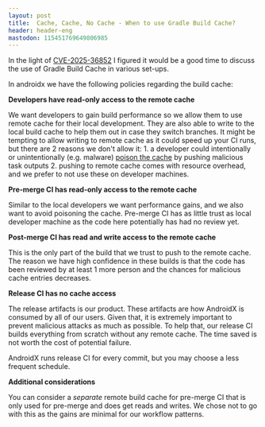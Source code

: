 ```yaml
---
layout: post
title:  Cache, Cache, No Cache - When to use Gradle Build Cache?
header: header-eng
mastodon: 115451769649806985
---
```


In the light of [CVE-2025-36852](https://nvd.nist.gov/vuln/detail/CVE-2025-36852) I figured it would be a good time to
discuss the use of Gradle Build Cache in various set-ups.

In androidx we have the following policies regarding the build cache:

**Developers have read-only access to the remote cache**

We want developers to gain build performance so we allow them to use remote cache for their local development. They are
also able to write to the local build cache to help them out in case they switch branches. It might be tempting to allow
writing to remote cache as it could speed up your CI runs, but there are 2 reasons we don't allow it: 1. a developer
could intentionally or unintentionally (e.g. malware) [poison the cache](https://en.wikipedia.org/wiki/Cache_poisoning)
by pushing malicious task outputs 2. pushing to remote cache comes with resource overhead, and we prefer to not use these
on developer machines.

**Pre-merge CI has read-only access to the remote cache**

Similar to the local developers we want performance gains, and we also want to avoid poisoning the cache. Pre-merge CI
has as little trust as local developer machine as the code here potentially has had no review yet.

**Post-merge CI has read and write access to the remote cache**

This is the only part of the build that we trust to push to the remote cache. The reason we have high confidence in these
builds is that the code has been reviewed by at least 1 more person and the chances for malicious cache entries decreases.

**Release CI has no cache access**

The release artifacts is our product. These artifacts are how AndroidX is consumed by all of our users. Given that, it is
extremely important to prevent malicious attacks as much as possible. To help that, our release CI builds everything
from scratch without any remote cache. The time saved is not worth the cost of potential failure.

AndroidX runs release CI for every commit, but you may choose a less frequent schedule.

**Additional considerations**

You can consider a *separate* remote build cache for pre-merge CI that is only used for pre-merge and does get reads and
writes. We chose not to go with this as the gains are minimal for our workflow patterns.
